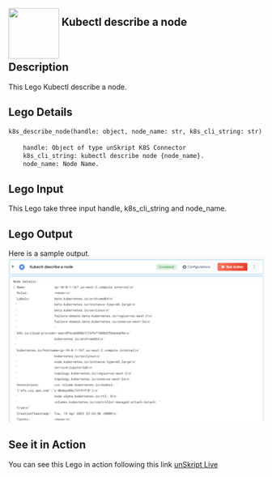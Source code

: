 [<img align="left" src="https://unskript.com/assets/favicon.png" width="100" height="100" style="padding-right: 5px">](https://unskript.com/assets/favicon.png) 
<h2>Kubectl describe a node</h2>

<br>

## Description
This Lego Kubectl describe a node.


## Lego Details

    k8s_describe_node(handle: object, node_name: str, k8s_cli_string: str)

        handle: Object of type unSkript K8S Connector
        k8s_cli_string: kubectl describe node {node_name}.
        node_name: Node Name.

## Lego Input
This Lego take three input handle, k8s_cli_string and node_name.

## Lego Output
Here is a sample output.
<img src="./1.png">

## See it in Action

You can see this Lego in action following this link [unSkript Live](https://us.app.unskript.io)
